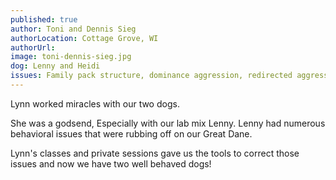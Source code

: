 ```yaml
---
published: true
author: Toni and Dennis Sieg
authorLocation: Cottage Grove, WI
authorUrl:
image: toni-dennis-sieg.jpg
dog: Lenny and Heidi
issues: Family pack structure, dominance aggression, redirected aggression, manners
---
```


Lynn worked miracles with our two dogs.

She was a godsend, Especially with our lab mix Lenny. Lenny had numerous behavioral issues that were rubbing off on our Great Dane.

Lynn's classes and private sessions gave us the tools to correct those issues and now we have two well behaved dogs!
